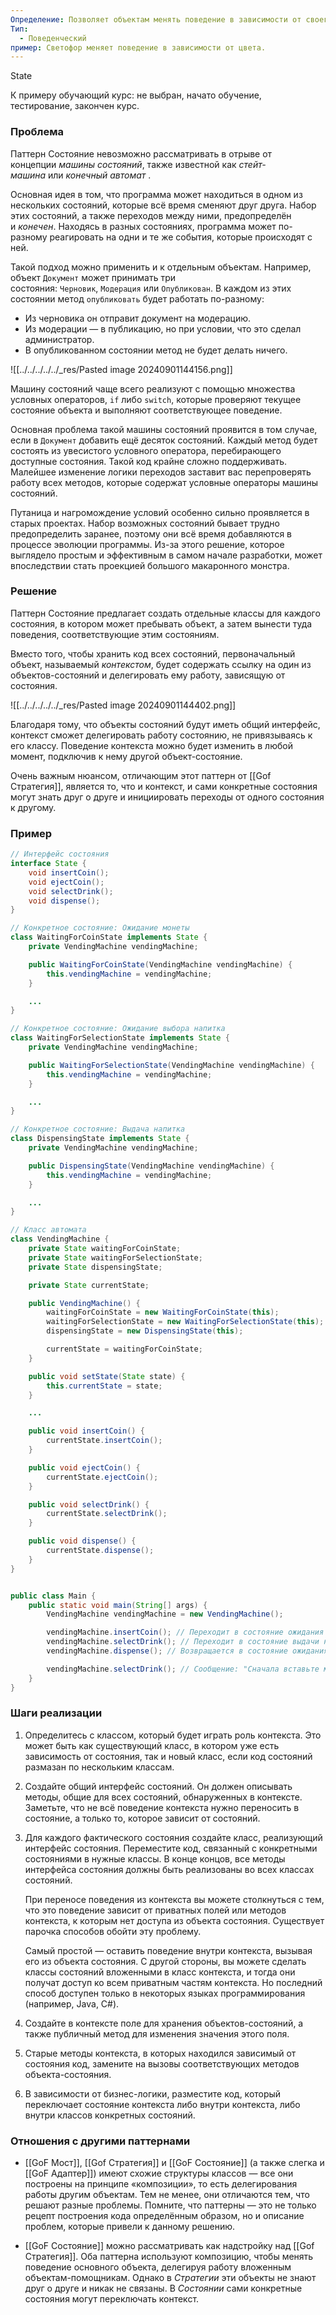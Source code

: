 ```yaml
---
Определение: Позволяет объектам менять поведение в зависимости от своего состояния. Извне создаётся впечатление, что изменился класс объекта.
Тип:
  - Поведенческий
пример: Светофор меняет поведение в зависимости от цвета.
---
```

State

К примеру обучающий курс: не выбран, начато обучение, тестирование, закончен курс.
### Проблема

Паттерн Состояние невозможно рассматривать в отрыве от концепции _машины состояний_, также известной как _стейт-машина_ или _конечный автомат_ .

Основная идея в том, что программа может находиться в одном из нескольких состояний, которые всё время сменяют друг друга. Набор этих состояний, а также переходов между ними, предопределён и _конечен_. Находясь в разных состояниях, программа может по-разному реагировать на одни и те же события, которые происходят с ней.

Такой подход можно применить и к отдельным объектам. Например, объект `Документ` может принимать три состояния: `Черновик`, `Модерация` или `Опубликован`. В каждом из этих состоянии метод `опубликовать` будет работать по-разному:

- Из черновика он отправит документ на модерацию.
- Из модерации — в публикацию, но при условии, что это сделал администратор.
- В опубликованном состоянии метод не будет делать ничего.

![[../../../../../_res/Pasted image 20240901144156.png]]

Машину состояний чаще всего реализуют с помощью множества условных операторов, `if` либо `switch`, которые проверяют текущее состояние объекта и выполняют соответствующее поведение.

Основная проблема такой машины состояний проявится в том случае, если в `Документ` добавить ещё десяток состояний. Каждый метод будет состоять из увесистого условного оператора, перебирающего доступные состояния. Такой код крайне сложно поддерживать. Малейшее изменение логики переходов заставит вас перепроверять работу всех методов, которые содержат условные операторы машины состояний.

Путаница и нагромождение условий особенно сильно проявляется в старых проектах. Набор возможных состояний бывает трудно предопределить заранее, поэтому они всё время добавляются в процессе эволюции программы. Из-за этого решение, которое выглядело простым и эффективным в самом начале разработки, может впоследствии стать проекцией большого макаронного монстра.

### Решение 

Паттерн Состояние предлагает создать отдельные классы для каждого состояния, в котором может пребывать объект, а затем вынести туда поведения, соответствующие этим состояниям.

Вместо того, чтобы хранить код всех состояний, первоначальный объект, называемый _контекстом_, будет содержать ссылку на один из объектов-состояний и делегировать ему работу, зависящую от состояния.

![[../../../../../_res/Pasted image 20240901144402.png]]

Благодаря тому, что объекты состояний будут иметь общий интерфейс, контекст сможет делегировать работу состоянию, не привязываясь к его классу. Поведение контекста можно будет изменить в любой момент, подключив к нему другой объект-состояние.

Очень важным нюансом, отличающим этот паттерн от [[Gof Стратегия]], является то, что и контекст, и сами конкретные состояния могут знать друг о друге и инициировать переходы от одного состояния к другому.
### Пример

```java
// Интерфейс состояния
interface State {
    void insertCoin();
    void ejectCoin();
    void selectDrink();
    void dispense();
}

// Конкретное состояние: Ожидание монеты
class WaitingForCoinState implements State {
    private VendingMachine vendingMachine;

    public WaitingForCoinState(VendingMachine vendingMachine) {
        this.vendingMachine = vendingMachine;
    }

	...
}

// Конкретное состояние: Ожидание выбора напитка
class WaitingForSelectionState implements State {
    private VendingMachine vendingMachine;

    public WaitingForSelectionState(VendingMachine vendingMachine) {
        this.vendingMachine = vendingMachine;
    }

	...
}

// Конкретное состояние: Выдача напитка
class DispensingState implements State {
    private VendingMachine vendingMachine;

    public DispensingState(VendingMachine vendingMachine) {
        this.vendingMachine = vendingMachine;
    }

	...
}

// Класс автомата
class VendingMachine {
    private State waitingForCoinState;
    private State waitingForSelectionState;
    private State dispensingState;

    private State currentState;

    public VendingMachine() {
        waitingForCoinState = new WaitingForCoinState(this);
        waitingForSelectionState = new WaitingForSelectionState(this);
        dispensingState = new DispensingState(this);

        currentState = waitingForCoinState;
    }

    public void setState(State state) {
        this.currentState = state;
    }

	...

    public void insertCoin() {
        currentState.insertCoin();
    }

    public void ejectCoin() {
        currentState.ejectCoin();
    }

    public void selectDrink() {
        currentState.selectDrink();
    }

    public void dispense() {
        currentState.dispense();
    }
}


public class Main {
    public static void main(String[] args) {
        VendingMachine vendingMachine = new VendingMachine();

        vendingMachine.insertCoin(); // Переходит в состояние ожидания выбора напитка
        vendingMachine.selectDrink(); // Переходит в состояние выдачи напитка
        vendingMachine.dispense(); // Возвращается в состояние ожидания монеты

        vendingMachine.selectDrink(); // Сообщение: "Сначала вставьте монету."
    }
}

```

### Шаги реализации

1. Определитесь с классом, который будет играть роль контекста. Это может быть как существующий класс, в котором уже есть зависимость от состояния, так и новый класс, если код состояний размазан по нескольким классам.
    
2. Создайте общий интерфейс состояний. Он должен описывать методы, общие для всех состояний, обнаруженных в контексте. Заметьте, что не всё поведение контекста нужно переносить в состояние, а только то, которое зависит от состояний.
    
3. Для каждого фактического состояния создайте класс, реализующий интерфейс состояния. Переместите код, связанный с конкретными состояниями в нужные классы. В конце концов, все методы интерфейса состояния должны быть реализованы во всех классах состояний.
    
    При переносе поведения из контекста вы можете столкнуться с тем, что это поведение зависит от приватных полей или методов контекста, к которым нет доступа из объекта состояния. Существует парочка способов обойти эту проблему.
    
    Самый простой — оставить поведение внутри контекста, вызывая его из объекта состояния. С другой стороны, вы можете сделать классы состояний вложенными в класс контекста, и тогда они получат доступ ко всем приватным частям контекста. Но последний способ доступен только в некоторых языках программирования (например, Java, C#).
    
4. Создайте в контексте поле для хранения объектов-состояний, а также публичный метод для изменения значения этого поля.
    
5. Старые методы контекста, в которых находился зависимый от состояния код, замените на вызовы соответствующих методов объекта-состояния.
    
6. В зависимости от бизнес-логики, разместите код, который переключает состояние контекста либо внутри контекста, либо внутри классов конкретных состояний.

### Отношения с другими паттернами

- [[GoF Мост]], [[Gof Стратегия]] и [[GoF Состояние]] (а также слегка и [[GoF Адаптер]]) имеют схожие структуры классов — все они построены на принципе «композиции», то есть делегирования работы другим объектам. Тем не менее, они отличаются тем, что решают разные проблемы. Помните, что паттерны — это не только рецепт построения кода определённым образом, но и описание проблем, которые привели к данному решению.
    
- [[GoF Состояние]] можно рассматривать как надстройку над [[Gof Стратегия]]. Оба паттерна используют композицию, чтобы менять поведение основного объекта, делегируя работу вложенным объектам-помощникам. Однако в _Стратегии_ эти объекты не знают друг о друге и никак не связаны. В _Состоянии_ сами конкретные состояния могут переключать контекст.